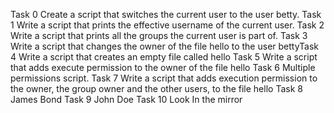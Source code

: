 Task 0 Create a script that switches the current user to the user betty.
Task 1 Write a script that prints the effective username of the current user.
Task 2 Write a script that prints all the groups the current user is part of.
Task 3 Write a script that changes the owner of the file hello to the user bettyTask 4 Write a script that creates an empty file called hello
Task 5 Write a script that adds execute permission to the owner of the file hello
Task 6 Multiple permissions script.
Task 7 Write a script that adds execution permission to the owner, the group owner and the other users, to the file hello
Task 8 James Bond
Task 9 John Doe
Task 10 Look In the mirror
